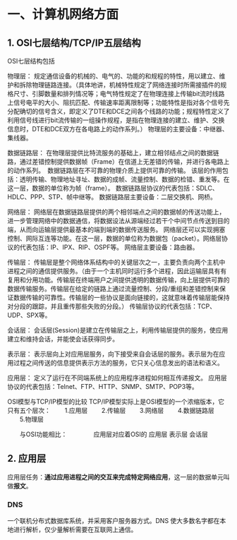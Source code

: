 # 一、计算机网络方面

## 1. OSI七层结构/TCP/IP五层结构

OSI七层结构包括

物理层：
规定通信设备的机械的、电气的、功能的和规程的特性，用以建立、维护和拆除物理链路连接。（具体地讲，机械特性规定了网络连接时所需接插件的规格尺寸、引脚数量和排列情况等；电气特性规定了在物理连接上传输bit流时线路上信号电平的大小、阻抗匹配、传输速率距离限制等；功能特性是指对各个信号先分配确切的信号含义，即定义了DTE和DCE之间各个线路的功能；规程特性定义了利用信号线进行bit流传输的一组操作规程，是指在物理连接的建立、维护、交换信息时，DTE和DCE双方在各电路上的动作系列。）
物理层的主要设备：中继器、集线器。

数据链路层：
在物理层提供比特流服务的基础上，建立相邻结点之间的数据链路，通过差错控制提供数据帧（Frame）在信道上无差错的传输，并进行各电路上的动作系列。　数据链路层在不可靠的物理介质上提供可靠的传输。
该层的作用包括：透明传输、物理地址寻址、数据的成帧、流量控制、数据的检错、重发等。在这一层，数据的单位称为帧（frame）。
数据链路层协议的代表包括：SDLC、HDLC、PPP、STP、帧中继等。
数据链路层主要设备：二层交换机、网桥。

网络层：
网络层在数据链路层提供的两个相邻端点之间的数据帧的传送功能上，进一步管理网络中的数据通信，将数据设法从源端经过若干个中间节点传送到目的端，从而向运输层提供最基本的端到端的数据传送服务。
网络层还可以实现拥塞控制、网际互连等功能。在这一层，数据的单位称为数据包（packet）。网络层协议的代表包括：IP、IPX、RIP、OSPF等。
网络层主要设备：路由器。

传输层：
传输层是整个网络体系结构中的关键层次之一，主要负责向两个主机中进程之间的通信提供服务。（由于一个主机同时运行多个进程，因此运输层具有有复用和分用功能。传输层在终端用户之间提供透明的数据传输，向上层提供可靠的数据传输服务。传输层在给定的链路上通过流量控制、分段/重组和差错控制来保证数据传输的可靠性。传输层的一些协议是面向链接的，这就意味着传输层能保持对分段的跟踪，并且重传那些失败的分段。）
传输层协议的代表包括：TCP、UDP、SPX等。

会话层：
会话层(Session)是建立在传输层之上，利用传输层提供的服务，使应用建立和维持会话，并能使会话获得同步。

表示层：
表示层向上对应用层服务，向下接受来自会话层的服务。表示层为在应用过程之间传送的信息提供表示方法的服务，它只关心信息发出的语法和语义。

应用层：
定义了运行在不同端系统上的应用程序进程如何相互传递报文。
应用层协议的代表包括：Telnet、FTP、HTTP、SNMP、SMTP、POP3等。

OSI模型与TCP/IP模型的比较
TCP/IP模型实际上是OSI模型的一个浓缩版本，它只有五个层次：
　　1.应用层
　　2.传输层
　　3.网络层
　　4.数据链路层
　　5.物理层


　　与OSI功能相比：　　
　　应用层对应着OSI的 应用层 表示层 会话层

## 2. 应用层

应用层任务：**通过应用进程之间的交互来完成特定网络应用**，这一层的数据单元叫做**报文**。

### DNS

一个联机分布式数据库系统，并采用客户服务器方式。DNS 使大多数名字都在本地进行解析，仅少量解析需要在互联网上通信。
